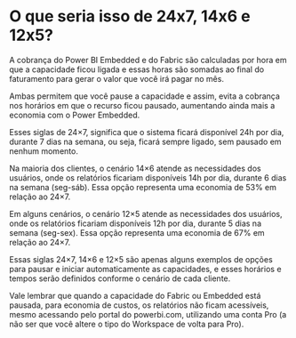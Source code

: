 # O que seria isso de 24x7, 14x6 e 12x5?

A cobrança do Power BI Embedded e do Fabric são calculadas por hora em que a capacidade ficou ligada e essas horas são somadas ao final do faturamento para gerar o valor que você irá pagar no mês.

Ambas permitem que você pause a capacidade e assim, evita a cobrança nos horários em que o recurso ficou pausado, aumentando ainda mais a economia com o Power Embedded.

Esses siglas de 24×7, significa que o sistema ficará disponível 24h por dia, durante 7 dias na semana, ou seja, ficará sempre ligado, sem pausado em nenhum momento.

Na maioria dos clientes, o cenário 14×6 atende as necessidades dos usuários, onde os relatórios ficariam disponíveis 14h por dia, durante 6 dias na semana (seg-sáb). Essa opção representa uma economia de 53% em relação ao 24×7.

Em alguns cenários, o cenário 12×5 atende as necessidades dos usuários, onde os relatórios ficariam disponíveis 12h por dia, durante 5 dias na semana (seg-sex). Essa opção representa uma economia de 67% em relação ao 24×7.

Essas siglas 24×7, 14×6 e 12×5 são apenas alguns exemplos de opções para pausar e iniciar automaticamente as capacidades, e esses horários e tempos serão definidos conforme o cenário de cada cliente.

Vale lembrar que quando a capacidade do Fabric ou Embedded está pausada, para economia de custos, os relatórios não ficam acessíveis, mesmo acessando pelo portal do powerbi.com, utilizando uma conta Pro (a não ser que você altere o tipo do Workspace de volta para Pro).
